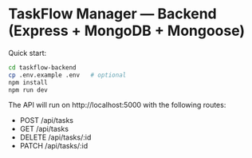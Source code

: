 # TaskFlow Manager — Backend (Express + MongoDB + Mongoose)

Quick start:

```bash
cd taskflow-backend
cp .env.example .env   # optional
npm install
npm run dev
```

The API will run on http://localhost:5000 with the following routes:
- POST /api/tasks
- GET /api/tasks
- DELETE /api/tasks/:id
- PATCH /api/tasks/:id